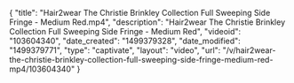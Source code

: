 {
    "title": "Hair2wear The Christie Brinkley Collection Full Sweeping Side Fringe - Medium Red.mp4",
    "description": "Hair2wear The Christie Brinkley Collection Full Sweeping Side Fringe - Medium Red",
    "videoid": "103604340",
    "date_created": "1499379328",
    "date_modified": "1499379771",
    "type": "captivate",
    "layout": "video",
    "url": "\/v\/hair2wear-the-christie-brinkley-collection-full-sweeping-side-fringe-medium-red-mp4\/103604340"
}